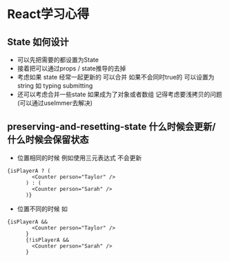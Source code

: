 # React学习心得



## State 如何设计

- 可以先把需要的都设置为State
- 接着把可以通过props / state推导的去掉
- 考虑如果 state 经常一起更新的 可以合并 如果不会同时true的 可以设置为string 如 typing submitting
- 还可以考虑合并一些state 如果成为了对象或者数组 记得考虑要浅拷贝的问题(可以通过useImmer去解决)



##  preserving-and-resetting-state 什么时候会更新/什么时候会保留状态

- 位置相同的时候 例如使用三元表达式 不会更新

``` react
{isPlayerA ? (
        <Counter person="Taylor" />
      ) : (
        <Counter person="Sarah" />
      )}
```

- 位置不同的时候 如

``` react	
{isPlayerA &&
        <Counter person="Taylor" />
      }
      {!isPlayerA &&
        <Counter person="Sarah" />
      }
```

